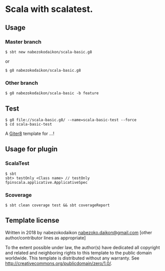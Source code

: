 # Scala with scalatest.
## Usage
### Master branch
```
$ sbt new nabezokodaikon/scala-basic.g8
```
or
```
$ g8 nabezokodaikon/scala-basic.g8
```

### Other branch
```
$ g8 nabezokodaikon/scala-basic -b feature
```

## Test
```
$ g8 file://scala-basic.g8/ --name=scala-basic-test --force
$ cd scala-basic-test
```
A [Giter8][g8] template for ...!


## Usage for plugin
### ScalaTest
```
$ sbt
sbt> testOnly <Class name> // testOnly fpinscala.applicative.ApplicativeSpec
```

### Scoverage
```
$ sbt clean coverage test && sbt coverageReport
```


Template license
----------------
Written in 2018 by nabezokodaikon nabezoko.daikon@gmail.com
[other author/contributor lines as appropriate]

To the extent possible under law, the author(s) have dedicated all copyright and related
and neighboring rights to this template to the public domain worldwide.
This template is distributed without any warranty. See <http://creativecommons.org/publicdomain/zero/1.0/>.

[g8]: http://www.foundweekends.org/giter8/
